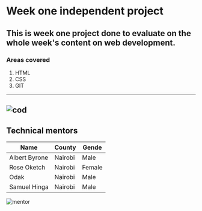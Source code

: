 # Week one independent project
This is week one project done to evaluate on the whole week's content on web development.
---
### Areas covered
1. HTML
2. CSS
3. GIT
---
![cod](https://user-images.githubusercontent.com/92339816/150953530-cbc298aa-7fd5-458b-a1dd-971fe93d8569.jpeg)
---
## Technical mentors
|Name | County | Gende|
| ----------- | ----------- |----------|
| Albert Byrone | Nairobi | Male  |
| Rose Oketch  | Nairobi  | Female|
| Odak| Nairobi  | Male  |
| Samuel Hinga| Nairobi| Male  |

![mentor](https://user-images.githubusercontent.com/92339816/150956970-a6cbbfe1-cdbc-4a2d-a127-7a701c66ce2d.jpeg)

